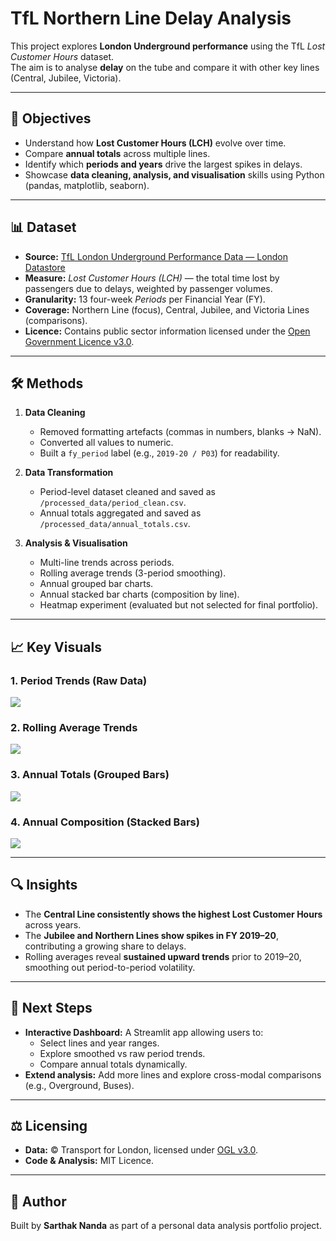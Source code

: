 # TfL Northern Line Delay Analysis

This project explores **London Underground performance** using the TfL *Lost Customer Hours* dataset.  
The aim is to analyse **delay** on the tube and compare it with other key lines (Central, Jubilee, Victoria).

---

## 🎯 Objectives

- Understand how **Lost Customer Hours (LCH)** evolve over time.
- Compare **annual totals** across multiple lines.
- Identify which **periods and years** drive the largest spikes in delays.
- Showcase **data cleaning, analysis, and visualisation** skills using Python (pandas, matplotlib, seaborn).

---

## 📊 Dataset

- **Source:** [TfL London Underground Performance Data — London Datastore](https://data.london.gov.uk/dataset/lu-performance-data)  
- **Measure:** *Lost Customer Hours (LCH)* — the total time lost by passengers due to delays, weighted by passenger volumes.  
- **Granularity:** 13 four-week *Periods* per Financial Year (FY).  
- **Coverage:** Northern Line (focus), Central, Jubilee, and Victoria Lines (comparisons).  
- **Licence:** Contains public sector information licensed under the [Open Government Licence v3.0](https://www.nationalarchives.gov.uk/doc/open-government-licence/version/3/).

---

## 🛠️ Methods

1. **Data Cleaning**
   - Removed formatting artefacts (commas in numbers, blanks → NaN).
   - Converted all values to numeric.
   - Built a `fy_period` label (e.g., `2019-20 / P03`) for readability.

2. **Data Transformation**
   - Period-level dataset cleaned and saved as `/processed_data/period_clean.csv`.
   - Annual totals aggregated and saved as `/processed_data/annual_totals.csv`.

3. **Analysis & Visualisation**
   - Multi-line trends across periods.
   - Rolling average trends (3-period smoothing).
   - Annual grouped bar charts.
   - Annual stacked bar charts (composition by line).
   - Heatmap experiment (evaluated but not selected for final portfolio).

---

## 📈 Key Visuals

### 1. Period Trends (Raw Data)
![](outputs/figures/linechart_raw.png)

### 2. Rolling Average Trends
![](outputs/figures/linechart_rolling.png)

### 3. Annual Totals (Grouped Bars)
![](outputs/figures/barchart_grouped.png)

### 4. Annual Composition (Stacked Bars)
![](outputs/figures/barchart_stacked.png)

---

## 🔍 Insights

- The **Central Line consistently shows the highest Lost Customer Hours** across years.
- The **Jubilee and Northern Lines show spikes in FY 2019–20**, contributing a growing share to delays.
- Rolling averages reveal **sustained upward trends** prior to 2019–20, smoothing out period-to-period volatility.

---

## 🚀 Next Steps

- **Interactive Dashboard:** A Streamlit app allowing users to:
  - Select lines and year ranges.
  - Explore smoothed vs raw period trends.
  - Compare annual totals dynamically.
- **Extend analysis:** Add more lines and explore cross-modal comparisons (e.g., Overground, Buses).

---

## ⚖️ Licensing

- **Data:** © Transport for London, licensed under [OGL v3.0](https://www.nationalarchives.gov.uk/doc/open-government-licence/version/3/).
- **Code & Analysis:** MIT Licence.

---

## 👤 Author

Built by **Sarthak Nanda** as part of a personal data analysis portfolio project.
